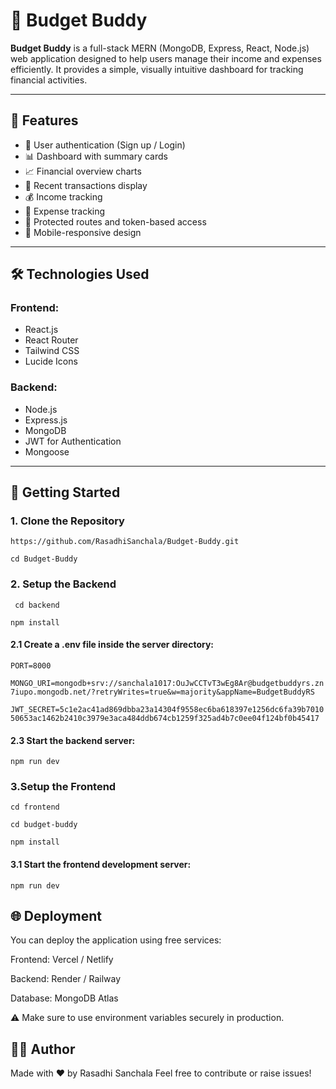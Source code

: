 # 💸 Budget Buddy

**Budget Buddy** is a full-stack MERN (MongoDB, Express, React, Node.js) web application designed to help users manage their income and expenses efficiently. It provides a simple, visually intuitive dashboard for tracking financial activities.

---

## 🌟 Features

- 👤 User authentication (Sign up / Login)
- 📊 Dashboard with summary cards
- 📈 Financial overview charts
- 🧾 Recent transactions display
- 💰 Income tracking
- 💸 Expense tracking
- 🔐 Protected routes and token-based access
- 📱 Mobile-responsive design

---

## 🛠️ Technologies Used

### Frontend:
- React.js
- React Router
- Tailwind CSS
- Lucide Icons

### Backend:
- Node.js
- Express.js
- MongoDB
- JWT for Authentication
- Mongoose

---

## 🚀 Getting Started

### 1. Clone the Repository

```https://github.com/RasadhiSanchala/Budget-Buddy.git```

```cd Budget-Buddy```

### 2. Setup the Backend

``` cd backend```

```npm install```

 #### 2.1 Create a .env file inside the server directory:

```PORT=8000```

```MONGO_URI=mongodb+srv://sanchala1017:OuJwCCTvT3wEg8Ar@budgetbuddyrs.zn7iupo.mongodb.net/?retryWrites=true&w=majority&appName=BudgetBuddyRS```

```JWT_SECRET=5c1e2ac41ad869dbba23a14304f9558ec6ba618397e1256dc6fa39b701050653ac1462b2410c3979e3aca484ddb674cb1259f325ad4b7c0ee04f124bf0b45417```

 #### 2.3 Start the backend server:

```npm run dev```

### 3.Setup the Frontend

```cd frontend```

```cd budget-buddy```

```npm install```

#### 3.1 Start the frontend development server:

```npm run dev```

## 🌐 Deployment
You can deploy the application using free services:

Frontend: Vercel / Netlify

Backend: Render / Railway

Database: MongoDB Atlas

⚠️ Make sure to use environment variables securely in production.

## 🧑‍💻 Author
Made with ❤️ by Rasadhi Sanchala
Feel free to contribute or raise issues!



